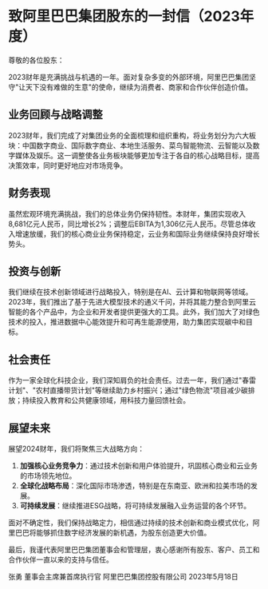 # 致阿里巴巴集团股东的一封信（2023年度）

尊敬的各位股东：

2023财年是充满挑战与机遇的一年。面对复杂多变的外部环境，阿里巴巴集团坚守"让天下没有难做的生意"的使命，继续为消费者、商家和合作伙伴创造价值。

## 业务回顾与战略调整

2023财年，我们完成了对集团业务的全面梳理和组织重构，将业务划分为六大板块：中国数字商业、国际数字商业、本地生活服务、菜鸟智能物流、云智能以及数字媒体及娱乐。这一调整使各业务板块能够更加专注于各自的核心战略目标，提高决策效率，同时更好地应对市场竞争。

## 财务表现

虽然宏观环境充满挑战，我们的总体业务仍保持韧性。本财年，集团实现收入8,681亿元人民币，同比增长2%；调整后EBITA为1,306亿元人民币。尽管总体收入增速放缓，我们的核心商业业务保持稳定，云业务和国际业务继续保持良好增长势头。

## 投资与创新

我们继续在技术创新领域进行战略投入，特别是在AI、云计算和物联网等领域。2023年，我们推出了基于先进大模型技术的通义千问，并将其能力整合到阿里云智能的各个产品中，为企业和开发者提供更强大的工具。此外，我们加大了对绿色技术的投入，推进数据中心能效提升和可再生能源使用，助力集团实现碳中和目标。

## 社会责任

作为一家全球化科技企业，我们深知肩负的社会责任。过去一年，我们通过"春雷计划"、"农村直播带货计划"等继续助力乡村振兴；通过"绿色物流"项目减少碳排放；持续投入教育和公共健康领域，用科技力量回馈社会。

## 展望未来

展望2024财年，我们将聚焦三大战略方向：

1. **加强核心业务竞争力**：通过技术创新和用户体验提升，巩固核心商业和云业务的市场领先地位。
2. **全球化战略布局**：深化国际市场渗透，特别是在东南亚、欧洲和拉美市场的发展。
3. **可持续发展**：继续推进ESG战略，将可持续发展融入业务运营的各个环节。

面对不确定性，我们保持战略定力，相信通过持续的技术创新和商业模式优化，阿里巴巴将能够抓住数字经济发展的新机遇，为股东创造更大价值。

最后，我谨代表阿里巴巴集团董事会和管理层，衷心感谢所有股东、客户、员工和合作伙伴一直以来的支持与信任。

张勇
董事会主席兼首席执行官
阿里巴巴集团控股有限公司
2023年5月18日 